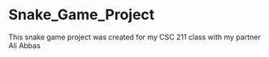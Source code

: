 # Snake_Game_Project
This snake game project was created for my CSC 211 class with my partner Ali Abbas
